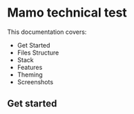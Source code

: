 # Mamo technical test

This documentation covers:

- Get Started
- Files Structure
- Stack
- Features
- Theming
- Screenshots

## Get started

